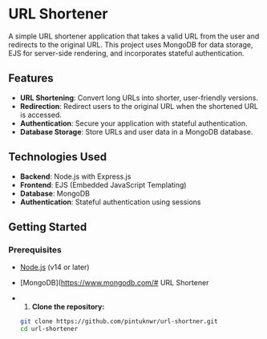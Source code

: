 # URL Shortener

A simple URL shortener application that takes a valid URL from the user and redirects to the original URL. 
This project uses MongoDB for data storage, EJS for server-side rendering, and incorporates stateful authentication.

## Features

- **URL Shortening**: Convert long URLs into shorter, user-friendly versions.
- **Redirection**: Redirect users to the original URL when the shortened URL is accessed.
- **Authentication**: Secure your application with stateful authentication.
- **Database Storage**: Store URLs and user data in a MongoDB database.

## Technologies Used

- **Backend**: Node.js with Express.js
- **Frontend**: EJS (Embedded JavaScript Templating)
- **Database**: MongoDB
- **Authentication**: Stateful authentication using sessions

## Getting Started

### Prerequisites

- [Node.js](https://nodejs.org/) (v14 or later)
- [MongoDB](https://www.mongodb.com/# URL Shortener

- 1. **Clone the repository:**

   ```bash
   git clone https://github.com/pintuknwr/url-shortner.git
   cd url-shortener




